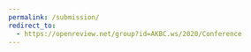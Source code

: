 ```yaml
---
permalink: /submission/
redirect_to:
  - https://openreview.net/group?id=AKBC.ws/2020/Conference
---
```

